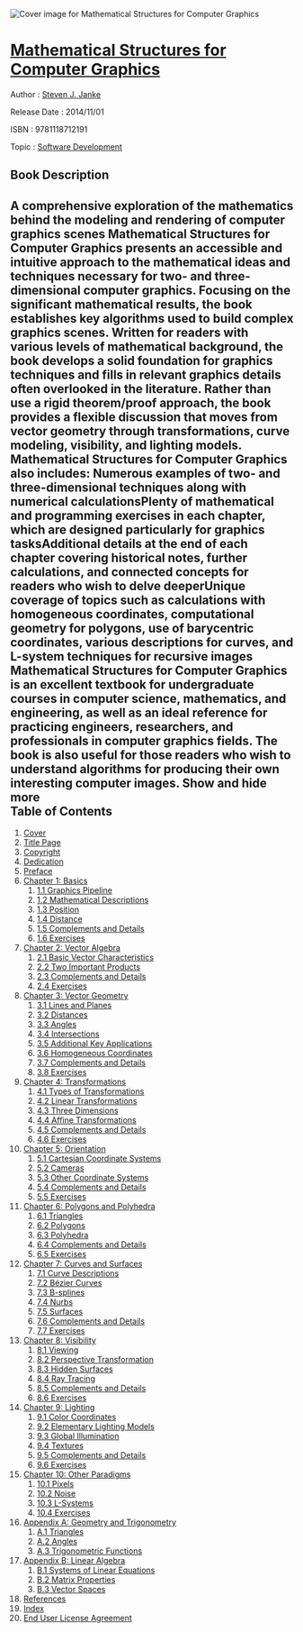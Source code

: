![Cover image for Mathematical Structures for Computer Graphics](https://imgdetail.ebookreading.net/cover/cover/20200215/EB9781118712191.jpg)

[Mathematical Structures for Computer Graphics](https://ebookreading.net/view/book/Mathematical+Structures+for+Computer+Graphics-EB9781118712191_1.html "Mathematical Structures for Computer Graphics")
====================================================================================================================

Author : [Steven J. Janke](https://ebookreading.net/search/author/Steven+J.+Janke)

Release Date : 2014/11/01

ISBN : 9781118712191

Topic : [Software Development](https://ebookreading.net/search/category/software-development)

Book Description
-----------------

 A comprehensive exploration of the mathematics behind the modeling and rendering of computer graphics scenes
Mathematical Structures for Computer Graphics presents an accessible and intuitive approach to the mathematical ideas and techniques necessary for two- and three-dimensional computer graphics. Focusing on the significant mathematical results, the book establishes key algorithms used to build complex graphics scenes.
 Written for readers with various levels of mathematical background, the book develops a solid foundation for graphics techniques and fills in relevant graphics details often overlooked in the literature. Rather than use a rigid theorem/proof approach, the book provides a flexible discussion that moves from vector geometry through transformations, curve modeling, visibility, and lighting models. Mathematical Structures for Computer Graphics also includes: Numerous examples of two- and three-dimensional techniques along with numerical calculationsPlenty of mathematical and programming exercises in each chapter, which are designed particularly for graphics tasksAdditional details at the end of each chapter covering historical notes, further calculations, and connected concepts for readers who wish to delve deeperUnique coverage of topics such as calculations with homogeneous coordinates, computational geometry for polygons, use of barycentric coordinates, various descriptions for curves, and L-system techniques for recursive images Mathematical Structures for Computer Graphics is an excellent textbook for undergraduate courses in computer science, mathematics, and engineering, as well as an ideal reference for practicing engineers, researchers, and professionals in computer graphics fields. The book is also useful for those readers who wish to understand algorithms for producing their own interesting computer images.            Show and hide more                
Table of Contents
-----------------

1. [Cover](https://ebookreading.net/view/book/Mathematical+Structures+for+Computer+Graphics-EB9781118712191_1.html#coverstart)
1. [Title Page](https://ebookreading.net/view/book/Mathematical+Structures+for+Computer+Graphics-EB9781118712191_3.html#titlepage)
1. [Copyright](https://ebookreading.net/view/book/Mathematical+Structures+for+Computer+Graphics-EB9781118712191_4.html)
1. [Dedication](https://ebookreading.net/view/book/Mathematical+Structures+for+Computer+Graphics-EB9781118712191_5.html)
1. [Preface](https://ebookreading.net/view/book/Mathematical+Structures+for+Computer+Graphics-EB9781118712191_6.html#f1)
1. [Chapter 1: Basics](https://ebookreading.net/view/book/Mathematical+Structures+for+Computer+Graphics-EB9781118712191_7.html#c1)
    1. [1.1 Graphics Pipeline](https://ebookreading.net/view/book/Mathematical+Structures+for+Computer+Graphics-EB9781118712191_7.html#c01_level1_1)
    1. [1.2 Mathematical Descriptions](https://ebookreading.net/view/book/Mathematical+Structures+for+Computer+Graphics-EB9781118712191_7.html#c01_level1_2)
    1. [1.3 Position](https://ebookreading.net/view/book/Mathematical+Structures+for+Computer+Graphics-EB9781118712191_7.html#c01_level1_3)
    1. [1.4 Distance](https://ebookreading.net/view/book/Mathematical+Structures+for+Computer+Graphics-EB9781118712191_7.html#c01_level1_4)
    1. [1.5 Complements and Details](https://ebookreading.net/view/book/Mathematical+Structures+for+Computer+Graphics-EB9781118712191_7.html#c01_level1_5)
    1. [1.6 Exercises](https://ebookreading.net/view/book/Mathematical+Structures+for+Computer+Graphics-EB9781118712191_7.html#c01_level1_6)
1. [Chapter 2: Vector Algebra](https://ebookreading.net/view/book/Mathematical+Structures+for+Computer+Graphics-EB9781118712191_8.html#c2)
    1. [2.1 Basic Vector Characteristics](https://ebookreading.net/view/book/Mathematical+Structures+for+Computer+Graphics-EB9781118712191_8.html#c02_level1_1)
    1. [2.2 Two Important Products](https://ebookreading.net/view/book/Mathematical+Structures+for+Computer+Graphics-EB9781118712191_8.html#c02_level1_2)
    1. [2.3 Complements and Details](https://ebookreading.net/view/book/Mathematical+Structures+for+Computer+Graphics-EB9781118712191_8.html#c02_level1_3)
    1. [2.4 Exercises](https://ebookreading.net/view/book/Mathematical+Structures+for+Computer+Graphics-EB9781118712191_8.html#c02_level1_4)
1. [Chapter 3: Vector Geometry](https://ebookreading.net/view/book/Mathematical+Structures+for+Computer+Graphics-EB9781118712191_9.html#c3)
    1. [3.1 Lines and Planes](https://ebookreading.net/view/book/Mathematical+Structures+for+Computer+Graphics-EB9781118712191_9.html#c03_level1_1)
    1. [3.2 Distances](https://ebookreading.net/view/book/Mathematical+Structures+for+Computer+Graphics-EB9781118712191_9.html#c03_level1_2)
    1. [3.3 Angles](https://ebookreading.net/view/book/Mathematical+Structures+for+Computer+Graphics-EB9781118712191_9.html#c03_level1_3)
    1. [3.4 Intersections](https://ebookreading.net/view/book/Mathematical+Structures+for+Computer+Graphics-EB9781118712191_9.html#c03_level1_4)
    1. [3.5 Additional Key Applications](https://ebookreading.net/view/book/Mathematical+Structures+for+Computer+Graphics-EB9781118712191_10.html#c03_level1_5)
    1. [3.6 Homogeneous Coordinates](https://ebookreading.net/view/book/Mathematical+Structures+for+Computer+Graphics-EB9781118712191_10.html#c03_level1_6)
    1. [3.7 Complements and Details](https://ebookreading.net/view/book/Mathematical+Structures+for+Computer+Graphics-EB9781118712191_10.html#c03_level1_7)
    1. [3.8 Exercises](https://ebookreading.net/view/book/Mathematical+Structures+for+Computer+Graphics-EB9781118712191_10.html#c03_level1_8)
1. [Chapter 4: Transformations](https://ebookreading.net/view/book/Mathematical+Structures+for+Computer+Graphics-EB9781118712191_11.html#c4)
    1. [4.1 Types of Transformations](https://ebookreading.net/view/book/Mathematical+Structures+for+Computer+Graphics-EB9781118712191_11.html#c04_level1_1)
    1. [4.2 Linear Transformations](https://ebookreading.net/view/book/Mathematical+Structures+for+Computer+Graphics-EB9781118712191_11.html#c04_level1_2)
    1. [4.3 Three Dimensions](https://ebookreading.net/view/book/Mathematical+Structures+for+Computer+Graphics-EB9781118712191_11.html#c04_level1_3)
    1. [4.4 Affine Transformations](https://ebookreading.net/view/book/Mathematical+Structures+for+Computer+Graphics-EB9781118712191_12.html#c04_level1_4)
    1. [4.5 Complements and Details](https://ebookreading.net/view/book/Mathematical+Structures+for+Computer+Graphics-EB9781118712191_12.html#c04_level1_5)
    1. [4.6 Exercises](https://ebookreading.net/view/book/Mathematical+Structures+for+Computer+Graphics-EB9781118712191_12.html#c04_level1_6)
1. [Chapter 5: Orientation](https://ebookreading.net/view/book/Mathematical+Structures+for+Computer+Graphics-EB9781118712191_13.html#c5)
    1. [5.1 Cartesian Coordinate Systems](https://ebookreading.net/view/book/Mathematical+Structures+for+Computer+Graphics-EB9781118712191_13.html#c05_level1_1)
    1. [5.2 Cameras](https://ebookreading.net/view/book/Mathematical+Structures+for+Computer+Graphics-EB9781118712191_13.html#c05_level1_2)
    1. [5.3 Other Coordinate Systems](https://ebookreading.net/view/book/Mathematical+Structures+for+Computer+Graphics-EB9781118712191_14.html#c05_level1_3)
    1. [5.4 Complements and Details](https://ebookreading.net/view/book/Mathematical+Structures+for+Computer+Graphics-EB9781118712191_14.html#c05_level1_4)
    1. [5.5 Exercises](https://ebookreading.net/view/book/Mathematical+Structures+for+Computer+Graphics-EB9781118712191_14.html#c05_level1_5)
1. [Chapter 6: Polygons and Polyhedra](https://ebookreading.net/view/book/Mathematical+Structures+for+Computer+Graphics-EB9781118712191_15.html#c6)
    1. [6.1 Triangles](https://ebookreading.net/view/book/Mathematical+Structures+for+Computer+Graphics-EB9781118712191_15.html#c06_level1_1)
    1. [6.2 Polygons](https://ebookreading.net/view/book/Mathematical+Structures+for+Computer+Graphics-EB9781118712191_15.html#c06_level1_2)
    1. [6.3 Polyhedra](https://ebookreading.net/view/book/Mathematical+Structures+for+Computer+Graphics-EB9781118712191_16.html#c06_level1_3)
    1. [6.4 Complements and Details](https://ebookreading.net/view/book/Mathematical+Structures+for+Computer+Graphics-EB9781118712191_16.html#c06_level1_4)
    1. [6.5 Exercises](https://ebookreading.net/view/book/Mathematical+Structures+for+Computer+Graphics-EB9781118712191_16.html#c06_level1_5)
1. [Chapter 7: Curves and Surfaces](https://ebookreading.net/view/book/Mathematical+Structures+for+Computer+Graphics-EB9781118712191_17.html#c7)
    1. [7.1 Curve Descriptions](https://ebookreading.net/view/book/Mathematical+Structures+for+Computer+Graphics-EB9781118712191_17.html#c07_level1_1)
    1. [7.2 Bézier Curves](https://ebookreading.net/view/book/Mathematical+Structures+for+Computer+Graphics-EB9781118712191_17.html#c07_level1_2)
    1. [7.3 B-splines](https://ebookreading.net/view/book/Mathematical+Structures+for+Computer+Graphics-EB9781118712191_18.html#c07_level1_3)
    1. [7.4 Nurbs](https://ebookreading.net/view/book/Mathematical+Structures+for+Computer+Graphics-EB9781118712191_18.html#c07_level1_4)
    1. [7.5 Surfaces](https://ebookreading.net/view/book/Mathematical+Structures+for+Computer+Graphics-EB9781118712191_19.html#c07_level1_5)
    1. [7.6 Complements and Details](https://ebookreading.net/view/book/Mathematical+Structures+for+Computer+Graphics-EB9781118712191_19.html#c07_level1_6)
    1. [7.7 Exercises](https://ebookreading.net/view/book/Mathematical+Structures+for+Computer+Graphics-EB9781118712191_19.html#c07_level1_7)
1. [Chapter 8: Visibility](https://ebookreading.net/view/book/Mathematical+Structures+for+Computer+Graphics-EB9781118712191_20.html#c8)
    1. [8.1 Viewing](https://ebookreading.net/view/book/Mathematical+Structures+for+Computer+Graphics-EB9781118712191_20.html#c08_level1_1)
    1. [8.2 Perspective Transformation](https://ebookreading.net/view/book/Mathematical+Structures+for+Computer+Graphics-EB9781118712191_20.html#c08_level1_2)
    1. [8.3 Hidden Surfaces](https://ebookreading.net/view/book/Mathematical+Structures+for+Computer+Graphics-EB9781118712191_20.html#c08_level1_3)
    1. [8.4 Ray Tracing](https://ebookreading.net/view/book/Mathematical+Structures+for+Computer+Graphics-EB9781118712191_21.html#c08_level1_4)
    1. [8.5 Complements and Details](https://ebookreading.net/view/book/Mathematical+Structures+for+Computer+Graphics-EB9781118712191_21.html#c08_level1_5)
    1. [8.6 Exercises](https://ebookreading.net/view/book/Mathematical+Structures+for+Computer+Graphics-EB9781118712191_21.html#c08_level1_6)
1. [Chapter 9: Lighting](https://ebookreading.net/view/book/Mathematical+Structures+for+Computer+Graphics-EB9781118712191_22.html#c9)
    1. [9.1 Color Coordinates](https://ebookreading.net/view/book/Mathematical+Structures+for+Computer+Graphics-EB9781118712191_22.html#c09_level1_1)
    1. [9.2 Elementary Lighting Models](https://ebookreading.net/view/book/Mathematical+Structures+for+Computer+Graphics-EB9781118712191_22.html#c09_level1_2)
    1. [9.3 Global Illumination](https://ebookreading.net/view/book/Mathematical+Structures+for+Computer+Graphics-EB9781118712191_23.html#c09_level1_3)
    1. [9.4 Textures](https://ebookreading.net/view/book/Mathematical+Structures+for+Computer+Graphics-EB9781118712191_23.html#c09_level1_4)
    1. [9.5 Complements and Details](https://ebookreading.net/view/book/Mathematical+Structures+for+Computer+Graphics-EB9781118712191_23.html#c09_level1_5)
    1. [9.6 Exercises](https://ebookreading.net/view/book/Mathematical+Structures+for+Computer+Graphics-EB9781118712191_23.html#c09_level1_6)
1. [Chapter 10: Other Paradigms](https://ebookreading.net/view/book/Mathematical+Structures+for+Computer+Graphics-EB9781118712191_24.html#c10)
    1. [10.1 Pixels](https://ebookreading.net/view/book/Mathematical+Structures+for+Computer+Graphics-EB9781118712191_24.html#c10_level1_1)
    1. [10.2 Noise](https://ebookreading.net/view/book/Mathematical+Structures+for+Computer+Graphics-EB9781118712191_24.html#c10_level1_2)
    1. [10.3 L-Systems](https://ebookreading.net/view/book/Mathematical+Structures+for+Computer+Graphics-EB9781118712191_24.html#c10_level1_3)
    1. [10.4 Exercises](https://ebookreading.net/view/book/Mathematical+Structures+for+Computer+Graphics-EB9781118712191_24.html#c10_level1_4)
1. [Appendix A: Geometry and Trigonometry](https://ebookreading.net/view/book/Mathematical+Structures+for+Computer+Graphics-EB9781118712191_25.html#b1)
    1. [A.1 Triangles](https://ebookreading.net/view/book/Mathematical+Structures+for+Computer+Graphics-EB9781118712191_25.html#b01_level1_1)
    1. [A.2 Angles](https://ebookreading.net/view/book/Mathematical+Structures+for+Computer+Graphics-EB9781118712191_25.html#b01_level1_2)
    1. [A.3 Trigonometric Functions](https://ebookreading.net/view/book/Mathematical+Structures+for+Computer+Graphics-EB9781118712191_25.html#b01_level1_3)
1. [Appendix B: Linear Algebra](https://ebookreading.net/view/book/Mathematical+Structures+for+Computer+Graphics-EB9781118712191_26.html#b2)
    1. [B.1 Systems of Linear Equations](https://ebookreading.net/view/book/Mathematical+Structures+for+Computer+Graphics-EB9781118712191_26.html#b02_level1_1)
    1. [B.2 Matrix Properties](https://ebookreading.net/view/book/Mathematical+Structures+for+Computer+Graphics-EB9781118712191_26.html#b02_level1_2)
    1. [B.3 Vector Spaces](https://ebookreading.net/view/book/Mathematical+Structures+for+Computer+Graphics-EB9781118712191_26.html#b02_level1_3)
1. [References](https://ebookreading.net/view/book/Mathematical+Structures+for+Computer+Graphics-EB9781118712191_27.html#b3)
1. [Index](https://ebookreading.net/view/book/Mathematical+Structures+for+Computer+Graphics-EB9781118712191_28.html)
1. [End User License Agreement](https://ebookreading.net/view/book/Mathematical+Structures+for+Computer+Graphics-EB9781118712191_29.html)
